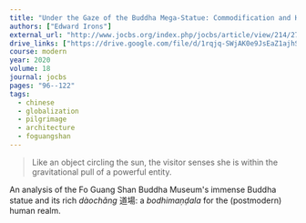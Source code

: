 ```yaml
---
title: "Under the Gaze of the Buddha Mega-Statue: Commodification and Humanistic Buddhism at Fo Guang Shan"
authors: ["Edward Irons"]
external_url: "http://www.jocbs.org/index.php/jocbs/article/view/214/278"
drive_links: ["https://drive.google.com/file/d/1rqjq-SWjAK0e9JsEaZ1ajhSnEHThWm8n/view?usp=drivesdk"]
course: modern
year: 2020
volume: 18
journal: jocbs
pages: "96--122"
tags:
  - chinese
  - globalization
  - pilgrimage
  - architecture
  - foguangshan
---
```


> Like an object circling the sun, the visitor senses she is within the gravitational pull of a powerful entity.

An analysis of the Fo Guang Shan Buddha Museum's immense Buddha statue and its rich *dàochǎng* 道場: a *bodhimaṇḍala* for the (postmodern) human realm.

